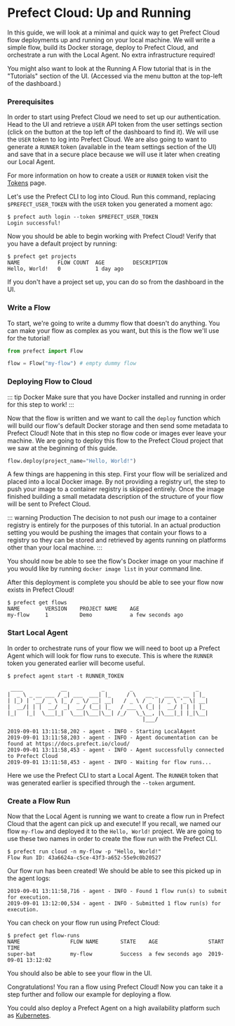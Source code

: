 # Prefect Cloud: Up and Running

In this guide, we will look at a minimal and quick way to get Prefect Cloud flow deployments up and running on your local machine. We will write a simple flow, build its Docker storage, deploy to Prefect Cloud, and orchestrate a run with the Local Agent. No extra infrastructure required!

You might also want to look at the Running A Flow tutorial that is in the "Tutorials" section of the UI. (Accessed via the menu button at the top-left of the dashboard.)

### Prerequisites

In order to start using Prefect Cloud we need to set up our authentication. Head to the UI and retrieve a `USER` API token from the user settings section (click on the button at the top left of the dashboard to find it). We will use the `USER` token to log into Prefect Cloud. We are also going to want to generate a `RUNNER` token (available in the team settings section of the UI) and save that in a secure place because we will use it later when creating our Local Agent.

For more information on how to create a `USER` or `RUNNER` token visit the [Tokens](concepts/tokens.html) page.

Let's use the Prefect CLI to log into Cloud. Run this command, replacing `$PREFECT_USER_TOKEN` with the `USER` token you generated a moment ago:

```
$ prefect auth login --token $PREFECT_USER_TOKEN
Login successful!
```

Now you should be able to begin working with Prefect Cloud! Verify that you have a default project by running:

```
$ prefect get projects
NAME            FLOW COUNT  AGE         DESCRIPTION
Hello, World!   0           1 day ago
```

If you don't have a project set up, you can do so from the dashboard in the UI.

### Write a Flow

To start, we're going to write a dummy flow that doesn't do anything. You can make your flow as complex as you want, but this is the flow we'll use for the tutorial!

```python
from prefect import Flow

flow = Flow("my-flow") # empty dummy flow
```

### Deploying Flow to Cloud

::: tip Docker
Make sure that you have Docker installed and running in order for this step to work!
:::

Now that the flow is written and we want to call the `deploy` function which will build our flow's default Docker storage and then send some metadata to Prefect Cloud! Note that in this step no flow code or images ever leave your machine. We are going to deploy this flow to the Prefect Cloud project that we saw at the beginning of this guide.

```python
flow.deploy(project_name="Hello, World!")
```

A few things are happening in this step. First your flow will be serialized and placed into a local Docker image. By not providing a registry url, the step to push your image to a container registry is skipped entirely. Once the image finished building a small metadata description of the structure of your flow will be sent to Prefect Cloud.

::: warning Production
The decision to not push our image to a container registry is entirely for the purposes of this tutorial. In an actual production setting you would be pushing the images that contain your flows to a registry so they can be stored and retrieved by agents running on platforms other than your local machine.
:::

You should now be able to see the flow's Docker image on your machine if you would like by running `docker image list` in your command line.

After this deployment is complete you should be able to see your flow now exists in Prefect Cloud!

```
$ prefect get flows
NAME        VERSION    PROJECT NAME    AGE
my-flow     1          Demo            a few seconds ago
```

### Start Local Agent

In order to orchestrate runs of your flow we will need to boot up a Prefect Agent which will look for flow runs to execute. This is where the `RUNNER` token you generated earlier will become useful.

```
$ prefect agent start -t RUNNER_TOKEN

 ____            __           _        _                    _
|  _ \ _ __ ___ / _| ___  ___| |_     / \   __ _  ___ _ __ | |_
| |_) | '__/ _ \ |_ / _ \/ __| __|   / _ \ / _` |/ _ \ '_ \| __|
|  __/| | |  __/  _|  __/ (__| |_   / ___ \ (_| |  __/ | | | |_
|_|   |_|  \___|_|  \___|\___|\__| /_/   \_\__, |\___|_| |_|\__|
                                           |___/

2019-09-01 13:11:58,202 - agent - INFO - Starting LocalAgent
2019-09-01 13:11:58,203 - agent - INFO - Agent documentation can be found at https://docs.prefect.io/cloud/
2019-09-01 13:11:58,453 - agent - INFO - Agent successfully connected to Prefect Cloud
2019-09-01 13:11:58,453 - agent - INFO - Waiting for flow runs...
```

Here we use the Prefect CLI to start a Local Agent. The `RUNNER` token that was generated earlier is specified through the `--token` argument.

### Create a Flow Run

Now that the Local Agent is running we want to create a flow run in Prefect Cloud that the agent can pick up and execute! If you recall, we named our flow `my-flow` and deployed it to the `Hello, World!` project. We are going to use these two names in order to create the flow run with the Prefect CLI.

```
$ prefect run cloud -n my-flow -p "Hello, World!"
Flow Run ID: 43a6624a-c5ce-43f3-a652-55e9c0b20527
```

Our flow run has been created! We should be able to see this picked up in the agent logs:

```
2019-09-01 13:11:58,716 - agent - INFO - Found 1 flow run(s) to submit for execution.
2019-09-01 13:12:00,534 - agent - INFO - Submitted 1 flow run(s) for execution.
```

You can check on your flow run using Prefect Cloud:

```
$ prefect get flow-runs
NAME                FLOW NAME       STATE    AGE                START TIME
super-bat           my-flow         Success  a few seconds ago  2019-09-01 13:12:02
```

You should also be able to see your flow in the UI.

Congratulations! You ran a flow using Prefect Cloud! Now you can take it a step further and follow our example for deploying a flow.

You could also deploy a Prefect Agent on a high availability platform such as [Kubernetes](agent/kubernetes.html).
